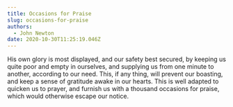 ```yaml
---
title: Occasions for Praise
slug: occasions-for-praise
authors:
  - John Newton
date: 2020-10-30T11:25:19.046Z
---
```

His own glory is most displayed, and our safety best secured, by keeping us quite poor and empty in ourselves, and supplying us from one minute to another, according to our need. This, if any thing, will prevent our boasting, and keep a sense of gratitude awake in our hearts. This is well adapted to quicken us to prayer, and furnish us with a thousand occasions for praise, which would otherwise escape our notice.
